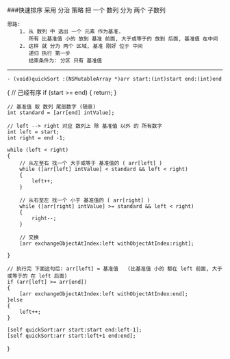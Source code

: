###快速排序
	采用 分治 策略 把 一个 数列 分为 两个 子数列
	
	思路:
		1. 从 数列 中 选出 一个 元素 作为基准.
		   所有 比基准值 小的 放到 基准 前面, 大于或等于的 放到 后面, 基准值 在中间
		2. 这样 就 分为 两个 区域, 基准 刚好 位于 中间
		   递归 执行 第一步
		   结束条件为: 分区 只有 基准值
---
	- (void)quickSort :(NSMutableArray *)arr start:(int)start end:(int)end
{
    // 己经有序
    if (start >= end)
    {
        return;
    }
    
    // 基准值 取 数列 尾部数字 (随意)
    int standard = [arr[end] intValue];
    
    // left --> right 对应 数列上 除 基准值 以外 的 所有数字
    int left = start;
    int right = end -1;
    
    while (left < right)
    {
        // 从左至右 找一个 大于或等于 基准值的 ( arr[left] )
        while ([arr[left] intValue] < standard && left < right)
        {
            left++;
        }
        
        // 从右至左 找一个 小于 基准值的 ( arr[right] )
        while ([arr[right] intValue] >= standard && left < right)
        {
            right--;
        }
        
        // 交换
        [arr exchangeObjectAtIndex:left withObjectAtIndex:right];
      
    }
    
    // 执行完 下面这句后: arr[left] = 基准值   (比基准值 小的 都在 left 前面, 大于或等于的 在 left 后面)
    if (arr[left] >= arr[end])
    {
        [arr exchangeObjectAtIndex:left withObjectAtIndex:end];
    }else
    {
        left++;
    }
    
    [self quickSort:arr start:start end:left-1];
    [self quickSort:arr start:left+1 end:end];
}


